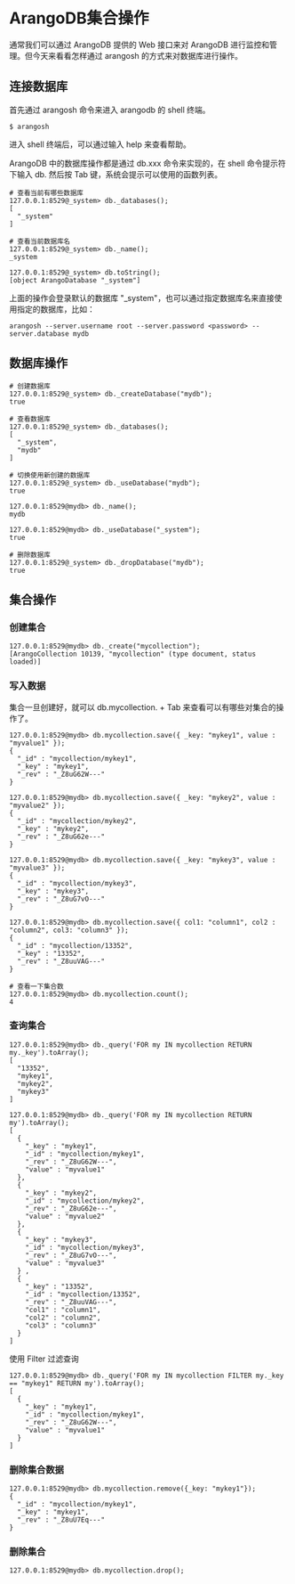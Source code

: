 # ArangoDB集合操作

通常我们可以通过 ArangoDB 提供的 Web 接口来对 ArangoDB 进行监控和管理。但今天来看看怎样通过 arangosh 的方式来对数据库进行操作。

## 连接数据库

首先通过 arangosh 命令来进入 arangodb 的 shell 终端。

``` shell
$ arangosh
```

进入 shell 终端后，可以通过输入 help 来查看帮助。

ArangoDB 中的数据库操作都是通过 db.xxx 命令来实现的，在 shell 命令提示符下输入 db. 然后按 Tab 键，系统会提示可以使用的函数列表。

``` shell
# 查看当前有哪些数据库
127.0.0.1:8529@_system> db._databases();
[ 
  "_system"
]

# 查看当前数据库名
127.0.0.1:8529@_system> db._name();
_system

127.0.0.1:8529@_system> db.toString();
[object ArangoDatabase "_system"]
```

上面的操作会登录默认的数据库 "_system"，也可以通过指定数据库名来直接使用指定的数据库，比如：

``` shell
arangosh --server.username root --server.password <password> --server.database mydb
```

## 数据库操作

``` shell
# 创建数据库
127.0.0.1:8529@_system> db._createDatabase("mydb");
true

# 查看数据库
127.0.0.1:8529@_system> db._databases();
[ 
  "_system", 
  "mydb" 
]

# 切换使用新创建的数据库
127.0.0.1:8529@_system> db._useDatabase("mydb");
true

127.0.0.1:8529@mydb> db._name();
mydb

127.0.0.1:8529@mydb> db._useDatabase("_system");
true

# 删除数据库
127.0.0.1:8529@_system> db._dropDatabase("mydb");
true
```

## 集合操作

### 创建集合

``` shell
127.0.0.1:8529@mydb> db._create("mycollection");
[ArangoCollection 10139, "mycollection" (type document, status loaded)]
```

### 写入数据

集合一旦创建好，就可以 db.mycollection. + Tab 来查看可以有哪些对集合的操作了。

``` shell
127.0.0.1:8529@mydb> db.mycollection.save({ _key: "mykey1", value : "myvalue1" });
{ 
  "_id" : "mycollection/mykey1", 
  "_key" : "mykey1", 
  "_rev" : "_Z8uG62W---" 
}

127.0.0.1:8529@mydb> db.mycollection.save({ _key: "mykey2", value : "myvalue2" });
{ 
  "_id" : "mycollection/mykey2", 
  "_key" : "mykey2", 
  "_rev" : "_Z8uG62e---" 
}

127.0.0.1:8529@mydb> db.mycollection.save({ _key: "mykey3", value : "myvalue3" });
{ 
  "_id" : "mycollection/mykey3", 
  "_key" : "mykey3", 
  "_rev" : "_Z8uG7vO---" 
}

127.0.0.1:8529@mydb> db.mycollection.save({ col1: "column1", col2 : "column2", col3: "column3" });
{ 
  "_id" : "mycollection/13352", 
  "_key" : "13352", 
  "_rev" : "_Z8uuVAG---" 
}

# 查看一下集合数
127.0.0.1:8529@mydb> db.mycollection.count();
4
```

### 查询集合

``` shell
127.0.0.1:8529@mydb> db._query('FOR my IN mycollection RETURN my._key').toArray();
[ 
  "13352",
  "mykey1", 
  "mykey2", 
  "mykey3" 
]

127.0.0.1:8529@mydb> db._query('FOR my IN mycollection RETURN my').toArray();
[ 
  { 
    "_key" : "mykey1", 
    "_id" : "mycollection/mykey1", 
    "_rev" : "_Z8uG62W---", 
    "value" : "myvalue1" 
  }, 
  { 
    "_key" : "mykey2", 
    "_id" : "mycollection/mykey2", 
    "_rev" : "_Z8uG62e---", 
    "value" : "myvalue2" 
  }, 
  { 
    "_key" : "mykey3", 
    "_id" : "mycollection/mykey3", 
    "_rev" : "_Z8uG7vO---", 
    "value" : "myvalue3" 
  } ,
  { 
    "_key" : "13352", 
    "_id" : "mycollection/13352", 
    "_rev" : "_Z8uuVAG---", 
    "col1" : "column1", 
    "col2" : "column2", 
    "col3" : "column3" 
  } 
]
```

使用 Filter 过滤查询

``` shell
127.0.0.1:8529@mydb> db._query('FOR my IN mycollection FILTER my._key == "mykey1" RETURN my').toArray();
[ 
  { 
    "_key" : "mykey1", 
    "_id" : "mycollection/mykey1", 
    "_rev" : "_Z8uG62W---", 
    "value" : "myvalue1" 
  } 
]
```

### 删除集合数据

``` shell
127.0.0.1:8529@mydb> db.mycollection.remove({_key: "mykey1"});
{ 
  "_id" : "mycollection/mykey1", 
  "_key" : "mykey1", 
  "_rev" : "_Z8uU7Eq---" 
}
```

### 删除集合

``` shell
127.0.0.1:8529@mydb> db.mycollection.drop();
```
